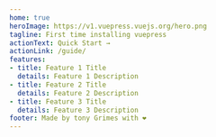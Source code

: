 ```yaml
---
home: true
heroImage: https://v1.vuepress.vuejs.org/hero.png
tagline: First time installing vuepress
actionText: Quick Start →
actionLink: /guide/
features:
- title: Feature 1 Title
  details: Feature 1 Description
- title: Feature 2 Title
  details: Feature 2 Description
- title: Feature 3 Title
  details: Feature 3 Description
footer: Made by tony Grimes with ❤️
---
```

